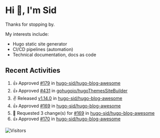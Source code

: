 # Hi 👋, I'm Sid

Thanks for stopping by. 

My interests include:
- Hugo static site generator
- CI/CD pipelines (automation)
- Technical documentation, docs as code


## Recent Activities

<!--RECENT_ACTIVITY:start-->
1. 👍 Approved [#179](https://github.com/hugo-sid/hugo-blog-awesome/pull/179#pullrequestreview-1952634563) in [hugo-sid/hugo-blog-awesome](https://github.com/hugo-sid/hugo-blog-awesome)<br>
2. 👍 Approved [#431](https://github.com/gohugoio/hugoThemesSiteBuilder/pull/431#pullrequestreview-1951453626) in [gohugoio/hugoThemesSiteBuilder](https://github.com/gohugoio/hugoThemesSiteBuilder)<br>
3. ✌️ Released [v1.14.0](https://github.com/hugo-sid/hugo-blog-awesome/releases/tag/v1.14.0) in [hugo-sid/hugo-blog-awesome](https://github.com/hugo-sid/hugo-blog-awesome)<br>
4. 👍 Approved [#169](https://github.com/hugo-sid/hugo-blog-awesome/pull/169#pullrequestreview-1926392679) in [hugo-sid/hugo-blog-awesome](https://github.com/hugo-sid/hugo-blog-awesome)<br>
5. 🔴 Requested 3 change(s) for [#169](https://github.com/hugo-sid/hugo-blog-awesome/pull/169#pullrequestreview-1922947242) in [hugo-sid/hugo-blog-awesome](https://github.com/hugo-sid/hugo-blog-awesome)<br>
6. 👍 Approved [#170](https://github.com/hugo-sid/hugo-blog-awesome/pull/170#pullrequestreview-1922048092) in [hugo-sid/hugo-blog-awesome](https://github.com/hugo-sid/hugo-blog-awesome)<br>
<!--RECENT_ACTIVITY:end-->

![Visitors](https://api.visitorbadge.io/api/visitors?path=https%3A%2F%2Fgithub.com%2Fhugo-sid%2Fhugo-sid&countColor=%2337d67a&style=flat&labelStyle=upper)
